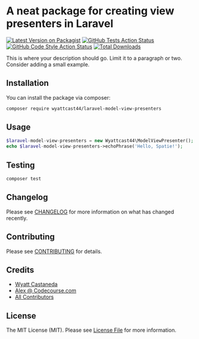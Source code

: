 # A neat package for creating view presenters in Laravel

[![Latest Version on Packagist](https://img.shields.io/packagist/v/wyattcast44/laravel-model-view-presenters.svg?style=flat-square)](https://packagist.org/packages/wyattcast44/laravel-model-view-presenters)
[![GitHub Tests Action Status](https://img.shields.io/github/workflow/status/wyattcast44/laravel-model-view-presenters/run-tests?label=tests)](https://github.com/wyattcast44/laravel-model-view-presenters/actions?query=workflow%3Arun-tests+branch%3Amaster)
[![GitHub Code Style Action Status](https://img.shields.io/github/workflow/status/wyattcast44/laravel-model-view-presenters/Check%20&%20fix%20styling?label=code%20style)](https://github.com/wyattcast44/laravel-model-view-presenters/actions?query=workflow%3A"Check+%26+fix+styling"+branch%3Amaster)
[![Total Downloads](https://img.shields.io/packagist/dt/wyattcast44/laravel-model-view-presenters.svg?style=flat-square)](https://packagist.org/packages/wyattcast44/laravel-model-view-presenters)

This is where your description should go. Limit it to a paragraph or two. Consider adding a small example.

## Installation

You can install the package via composer:

```bash
composer require wyattcast44/laravel-model-view-presenters
```

## Usage

```php
$laravel-model-view-presenters = new Wyattcast44\ModelViewPresenter();
echo $laravel-model-view-presenters->echoPhrase('Hello, Spatie!');
```

## Testing

```bash
composer test
```

## Changelog

Please see [CHANGELOG](CHANGELOG.md) for more information on what has changed recently.

## Contributing

Please see [CONTRIBUTING](.github/CONTRIBUTING.md) for details.

## Credits

- [Wyatt Castaneda](https://github.com/WyattCast44)
- [Alex @ Codecourse.com](https://codecourse.com/courses/laravel-view-presenters)
- [All Contributors](../../contributors)

## License

The MIT License (MIT). Please see [License File](LICENSE.md) for more information.
